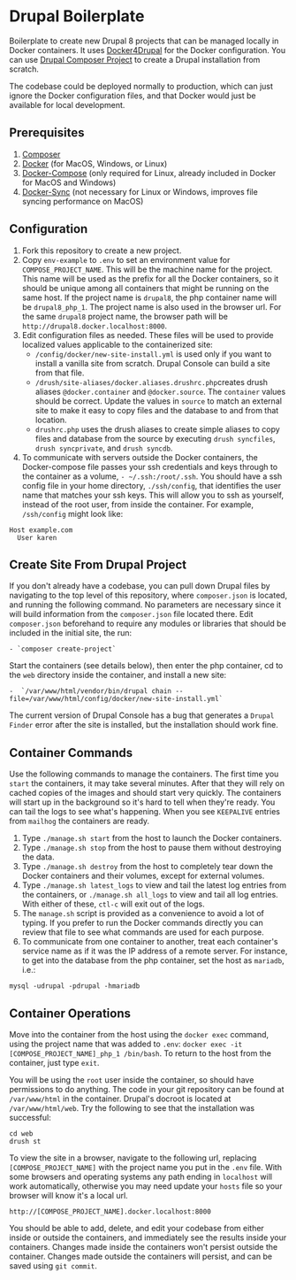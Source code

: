 # Drupal Boilerplate

Boilerplate to create new Drupal 8 projects that can be managed locally in Docker containers. It uses  [Docker4Drupal](https://github.com/wodby/docker4drupal) for the Docker configuration. You can use [Drupal Composer Project](https://github.com/drupal-composer/drupal-project) to create a Drupal installation from scratch.

The codebase could be deployed normally to production, which can just ignore the Docker configuration files, and that Docker would just be available for local development.

## Prerequisites

1. [Composer](https://getcomposer.org/doc/00-intro.md#installation-linux-unix-osx)
2. [Docker](https://docs.docker.com/engine/installation/) (for MacOS, Windows, or Linux)
3. [Docker-Compose](https://docs.docker.com/compose/install/) (only required for Linux, already included in Docker for MacOS and Windows)
4. [Docker-Sync](http://docs.docker4drupal.org/en/latest/macos/) (not necessary for Linux or Windows, improves file syncing performance on MacOS)

## Configuration

1. Fork this repository to create a new project.
2. Copy `env-example` to `.env` to set an environment value for `COMPOSE_PROJECT_NAME`. This will be the machine name for the project. This name will be used as the prefix for all the Docker containers, so it should be unique among all containers that might be running on the same host. If the project name is `drupal8`, the php container name will be `drupal8_php_1`. The project name is also used in the browser url. For the same `drupal8` project name, the browser path will be `http://drupal8.docker.localhost:8000`.
3. Edit configuration files as needed. These files will be used to provide localized values applicable to the containerized site:
	- `/config/docker/new-site-install.yml` is used only if you want to install a vanilla site from scratch. Drupal Console can build a site from that file.
	- `/drush/site-aliases/docker.aliases.drushrc.php`creates drush aliases `@docker.container` and `@docker.source`. The `container` values should be correct. Update the values in `source` to match an external site to make it easy to copy files and the database to and from that location.
	- `drushrc.php` uses the drush aliases to create simple aliases to copy files and database from the source by executing `drush syncfiles`, `drush syncprivate`, and `drush syncdb`.
4. To communicate with servers outside the Docker containers, the Docker-compose file passes your ssh credentials and keys through to the container as a volume, `- ~/.ssh:/root/.ssh`. You should have a ssh config file in your home directory, `./ssh/config`, that identifies the user name that matches your ssh keys. This will allow you to ssh as yourself, instead of the root user, from inside the container. For example, `/ssh/config` might look like:

```
Host example.com
  User karen
```


## Create Site From Drupal Project

If you don't already have a codebase, you can pull down Drupal files by navigating to the top level of this repository, where `composer.json` is located, and running the following command. No parameters are necessary since it will build information from the `composer.json` file located there. Edit `composer.json` beforehand to require any modules or libraries that should be included in the initial site, the run:

	- `composer create-project`


Start the containers (see details below), then enter the php container, cd to the `web` directory inside the container, and install a new site:

	-  `/var/www/html/vendor/bin/drupal chain --file=/var/www/html/config/docker/new-site-install.yml`
The current version of Drupal Console has a bug that generates a `Drupal Finder` error after the site is installed, but the installation should work fine.

## Container Commands
Use the following commands to manage the containers. The first time you `start` the containers, it may take several minutes. After that they will rely on cached copies of the images and should start very quickly. The containers will start up in the background so it's hard to tell when they're ready. You can tail the logs to see what's happening. When you see `KEEPALIVE` entries from `mailhog` the containers are ready.

1. Type `./manage.sh start` from the host to launch the Docker containers.
2. Type `./manage.sh stop` from the host to pause them without destroying the data.
3. Type `./manage.sh destroy` from the host to completely tear down the Docker containers and their volumes, except for external volumes.
4. Type `./manage.sh latest_logs` to view and tail the latest log entries from the containers, or `./manage.sh all_logs` to view and tail all log entries. With either of these, `ctl-c` will exit out of the logs.
5. The `manage.sh` script is provided as a convenience to avoid a lot of typing. If you prefer to run the Docker commands directly you can review that file to see what commands are used for each purpose.
4. To communicate from one container to another, treat each container's service name as if it was the IP address of a remote server. For instance, to get into the database from the php container, set the host as `mariadb`, i.e.:

```
mysql -udrupal -pdrupal -hmariadb
```

## Container Operations

 Move into the container from the host using the `docker exec` command, using the project name that was added to `.env`: `docker exec -it [COMPOSE_PROJECT_NAME]_php_1 /bin/bash`. To return to the host from the container, just type `exit`.
 
You will be using the `root` user inside the container, so should have permissions to do anything. The code in your git repository can be found at `/var/www/html` in the container. Drupal's docroot is located at `/var/www/html/web`. Try the following to see that the installation was successful:

```
cd web
drush st
```

To view the site in a browser, navigate to the following url, replacing `[COMPOSE_PROJECT_NAME]`  with the project name you put in the `.env` file. With some browsers and operating systems any path ending in `localhost` will work automatically, otherwise you may need update your `hosts` file so your browser will know it's a local url.

```
http://[COMPOSE_PROJECT_NAME].docker.localhost:8000
```
You should be able to add, delete, and edit your codebase from either inside or outside the containers, and immediately see the results inside your containers. Changes made inside the containers won't persist outside the container. Changes made outside the containers will persist, and can be saved using `git commit`.


